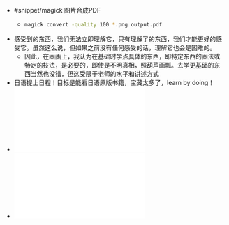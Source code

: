 - #snippet/magick 图片合成PDF
	- ```sh
	  magick convert -quality 100 *.png output.pdf
	  ```
- 感受到的东西，我们无法立即理解它，只有理解了的东西，我们才能更好的感受它。虽然这么说，但如果之前没有任何感受的话，理解它也会是困难的。
	- 因此，在画画上，我认为在基础时学点具体的东西，即特定东西的画法或特定的技法，是必要的，即使是不明真相，照葫芦画瓢。去学更基础的东西当然也没错，但这受限于老师的水平和讲述方式
- 日语提上日程！目标是能看日语原版书籍，宝藏太多了，learn by doing！
- ![[机翻]mignonがしっかり教える「肌塗り」の秘訣.pdf](../assets/[机翻]mignonがしっかり教える「肌塗り」の秘訣_1728137440500_0.pdf)
- ![ちょこっと人体解剖学で圧倒的にうまく描けるキャラクターデッサン.pdf](../assets/ちょこっと人体解剖学で圧倒的にうまく描けるキャラクターデッサン_1728137446039_0.pdf)